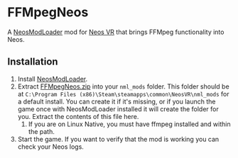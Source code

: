 #  FFMpegNeos

A [NeosModLoader](https://github.com/zkxs/NeosModLoader) mod for [Neos VR](https://neos.com/) that brings FFMpeg functionality into Neos.

## Installation
1. Install [NeosModLoader](https://github.com/zkxs/NeosModLoader).
2. Extract [FFMpegNeos.zip](https://github.com/dfgHiatus/FFMpegNeos/releases/latest) into your `nml_mods` folder. This folder should be at `C:\Program Files (x86)\Steam\steamapps\common\NeosVR\nml_mods` for a default install. You can create it if it's missing, or if you launch the game once with NeosModLoader installed it will create the folder for you. Extract the contents of this file here.
   1. If you are on Linux Native, you must have ffmpeg installed and within the path.
3. Start the game. If you want to verify that the mod is working you can check your Neos logs.
